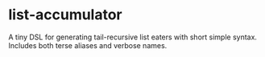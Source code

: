 # list-accumulator

A tiny DSL for generating tail-recursive list eaters with short simple syntax. Includes both terse aliases and verbose names.